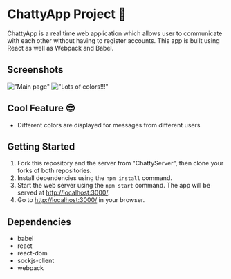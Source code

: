 # ChattyApp Project :speech_balloon:

ChattyApp is a real time web application which allows user to communicate with each other without having to register accounts. This app is built using React as well as Webpack and Babel.

## Screenshots
!["Main page"](https://github.com/shadeying/ChattyApp/blob/master/docs/main.png?raw=true)
!["Lots of colors!!!"](https://github.com/shadeying/ChattyApp/blob/master/docs/color.png?raw=true)

## Cool Feature :sunglasses:
- Different colors are displayed for messages from different users

## Getting Started

1. Fork this repository and the server from "ChattyServer", then clone your forks of both repositories.
2. Install dependencies using the `npm install` command.
3. Start the web server using the `npm start` command. The app will be served at <http://localhost:3000/>.
4. Go to <http://localhost:3000/> in your browser.

## Dependencies

- babel
- react
- react-dom
- sockjs-client
- webpack
